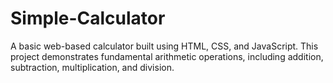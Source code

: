 # Simple-Calculator
A basic web-based calculator built using HTML, CSS, and JavaScript. This project demonstrates fundamental arithmetic operations, including addition, subtraction, multiplication, and division. 
